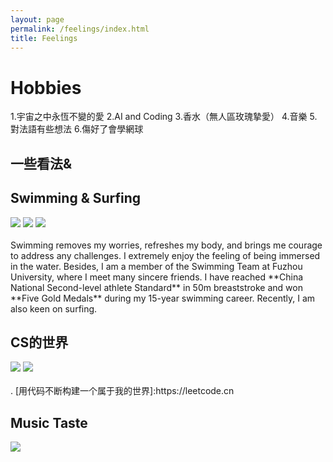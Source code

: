 ```yaml
---
layout: page
permalink: /feelings/index.html
title: Feelings
---
```


# Hobbies
  1.宇宙之中永恆不變的愛
  2.AI and Coding
  3.香水（無人區玫瑰摯愛）
  4.音樂 
  5.對法語有些想法
  6.傷好了會學網球
  
## 一些看法&

## Swimming & Surfing

<div class="third">
<img src="/images/swimming2.JPG">
<img src="/images/swimming.JPG">
<img src="/images/surfing1.JPG">
</div>
<br>Swimming removes my worries, refreshes my body, and brings me courage to address any challenges. I extremely enjoy the feeling of being immersed in the water. Besides, I am a member of the Swimming Team at Fuzhou University, where I meet many sincere friends. I have reached **China National Second-level athlete Standard** in 50m breaststroke and won **Five Gold Medals** during my 15-year swimming career. Recently, I am also keen on surfing.

## CS的世界
<div class="third">
<img src="/images/.JPG">
<img src="/images/.JPG">
</div>
<br>.
[用代码不断构建一个属于我的世界]:https://leetcode.cn


## Music Taste
<div>
<img src="/images/cat.JPG">
</div>
<br>


